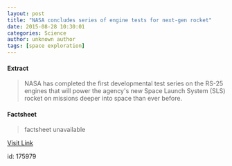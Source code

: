 ```yaml
---
layout: post
title: "NASA concludes series of engine tests for next-gen rocket"
date: 2015-08-28 10:30:01
categories: Science
author: unknown author
tags: [space exploration]
---
```



#### Extract
>NASA has completed the first developmental test series on the RS-25 engines that will power the agency's new Space Launch System (SLS) rocket on missions deeper into space than ever before.

#### Factsheet
>factsheet unavailable

[Visit Link](http://phys.org/news/2015-08-nasa-series-next-gen-rocket.html)

id:  175979
